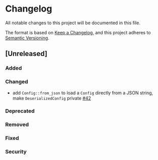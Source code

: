 # Changelog

All notable changes to this project will be documented in this file.

The format is based on [Keep a Changelog](https://keepachangelog.com/en/1.1.0/),
and this project adheres to [Semantic Versioning](https://semver.org/spec/v2.0.0.html).

## [Unreleased]

### Added

### Changed

- add `Config::from_json` to load a `Config` directly from a JSON string, make `DeserializedConfig` private [#42](https://github.com/ETOSPHERES-Labs/cawaena-sdk/pull/42)

### Deprecated

### Removed

### Fixed

### Security
